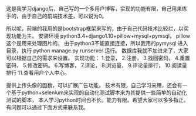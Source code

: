 这是我学习django后，自己写的一个多用户博客，实现的功能有限，自己用来练手的，由于自己的前端技术差，可以说为0。

 所以呢，前端的我用的是bootstrap框架来写的，由于自己代码技术比较烂，以实现功能为主。 
 安装环境 python3.4+django1.10+pillow+mysql+pymsql， pillow这个是用来处理图片的。
 由于python3不能直接连接，所以我用的pymysql 进入目录，执行 python manage.py runserver 运行。
 数据库我就不加进来了，大家可以根据自己的需求来设置。 
 实现功能： 
 1.登录，
 2.注册，
 3.找回密码，
 4.重置密码，
 5.修改密码。
 6.写博客，
 7.评论，
 8.浏览量，
 9.评论量排行，
 10.阅读量排行
 11.查看用户个人中心。
 
 
 
 提供上传头像的函数，可以扩展广告功能， 技术有限，自己学习来用，还会有一个基于python+selenium来实现的自动化测试脚本来为其提供一些简单的自动化测试的脚本，
 本人学习python时间也不长。能力有限。希望大家可以多多指正。有问题可以通过下面方式来联系我。

